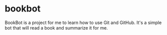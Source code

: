# bookbot
BookBot is a project for me to learn how to use Git and GitHub. It's a simple bot that will read a book and summarize it for me.
